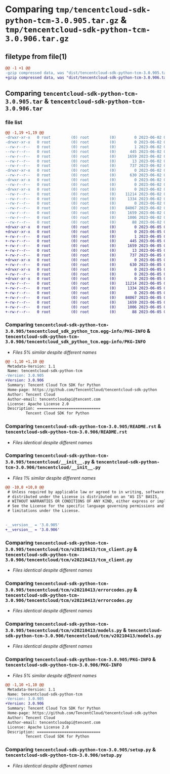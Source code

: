 # Comparing `tmp/tencentcloud-sdk-python-tcm-3.0.905.tar.gz` & `tmp/tencentcloud-sdk-python-tcm-3.0.906.tar.gz`

## filetype from file(1)

```diff
@@ -1 +1 @@
-gzip compressed data, was "dist/tencentcloud-sdk-python-tcm-3.0.905.tar", last modified: Fri Jun  2 00:40:04 2023, max compression
+gzip compressed data, was "dist/tencentcloud-sdk-python-tcm-3.0.906.tar", last modified: Mon Jun  5 00:43:14 2023, max compression
```

## Comparing `tencentcloud-sdk-python-tcm-3.0.905.tar` & `tencentcloud-sdk-python-tcm-3.0.906.tar`

### file list

```diff
@@ -1,19 +1,19 @@
-drwxr-xr-x   0 root         (0) root         (0)        0 2023-06-02 00:40:04.000000 tencentcloud-sdk-python-tcm-3.0.905/
-drwxr-xr-x   0 root         (0) root         (0)        0 2023-06-02 00:40:04.000000 tencentcloud-sdk-python-tcm-3.0.905/tencentcloud_sdk_python_tcm.egg-info/
--rw-r--r--   0 root         (0) root         (0)        1 2023-06-02 00:40:04.000000 tencentcloud-sdk-python-tcm-3.0.905/tencentcloud_sdk_python_tcm.egg-info/dependency_links.txt
--rw-r--r--   0 root         (0) root         (0)      445 2023-06-02 00:40:04.000000 tencentcloud-sdk-python-tcm-3.0.905/tencentcloud_sdk_python_tcm.egg-info/SOURCES.txt
--rw-r--r--   0 root         (0) root         (0)     1659 2023-06-02 00:40:04.000000 tencentcloud-sdk-python-tcm-3.0.905/tencentcloud_sdk_python_tcm.egg-info/PKG-INFO
--rw-r--r--   0 root         (0) root         (0)       13 2023-06-02 00:40:04.000000 tencentcloud-sdk-python-tcm-3.0.905/tencentcloud_sdk_python_tcm.egg-info/top_level.txt
--rw-r--r--   0 root         (0) root         (0)      737 2023-06-02 00:40:04.000000 tencentcloud-sdk-python-tcm-3.0.905/README.rst
-drwxr-xr-x   0 root         (0) root         (0)        0 2023-06-02 00:40:04.000000 tencentcloud-sdk-python-tcm-3.0.905/tencentcloud/
--rw-r--r--   0 root         (0) root         (0)      630 2023-06-02 00:40:04.000000 tencentcloud-sdk-python-tcm-3.0.905/tencentcloud/__init__.py
-drwxr-xr-x   0 root         (0) root         (0)        0 2023-06-02 00:40:04.000000 tencentcloud-sdk-python-tcm-3.0.905/tencentcloud/tcm/
--rw-r--r--   0 root         (0) root         (0)        0 2023-06-02 00:40:04.000000 tencentcloud-sdk-python-tcm-3.0.905/tencentcloud/tcm/__init__.py
-drwxr-xr-x   0 root         (0) root         (0)        0 2023-06-02 00:40:04.000000 tencentcloud-sdk-python-tcm-3.0.905/tencentcloud/tcm/v20210413/
--rw-r--r--   0 root         (0) root         (0)    11214 2023-06-02 00:40:04.000000 tencentcloud-sdk-python-tcm-3.0.905/tencentcloud/tcm/v20210413/tcm_client.py
--rw-r--r--   0 root         (0) root         (0)     1334 2023-06-02 00:40:04.000000 tencentcloud-sdk-python-tcm-3.0.905/tencentcloud/tcm/v20210413/errorcodes.py
--rw-r--r--   0 root         (0) root         (0)        0 2023-06-02 00:40:04.000000 tencentcloud-sdk-python-tcm-3.0.905/tencentcloud/tcm/v20210413/__init__.py
--rw-r--r--   0 root         (0) root         (0)    84067 2023-06-02 00:40:04.000000 tencentcloud-sdk-python-tcm-3.0.905/tencentcloud/tcm/v20210413/models.py
--rw-r--r--   0 root         (0) root         (0)     1659 2023-06-02 00:40:04.000000 tencentcloud-sdk-python-tcm-3.0.905/PKG-INFO
--rw-r--r--   0 root         (0) root         (0)     1006 2023-06-02 00:40:04.000000 tencentcloud-sdk-python-tcm-3.0.905/setup.py
--rw-r--r--   0 root         (0) root         (0)       88 2023-06-02 00:40:04.000000 tencentcloud-sdk-python-tcm-3.0.905/setup.cfg
+drwxr-xr-x   0 root         (0) root         (0)        0 2023-06-05 00:43:14.000000 tencentcloud-sdk-python-tcm-3.0.906/
+drwxr-xr-x   0 root         (0) root         (0)        0 2023-06-05 00:43:14.000000 tencentcloud-sdk-python-tcm-3.0.906/tencentcloud_sdk_python_tcm.egg-info/
+-rw-r--r--   0 root         (0) root         (0)        1 2023-06-05 00:43:14.000000 tencentcloud-sdk-python-tcm-3.0.906/tencentcloud_sdk_python_tcm.egg-info/dependency_links.txt
+-rw-r--r--   0 root         (0) root         (0)      445 2023-06-05 00:43:14.000000 tencentcloud-sdk-python-tcm-3.0.906/tencentcloud_sdk_python_tcm.egg-info/SOURCES.txt
+-rw-r--r--   0 root         (0) root         (0)     1659 2023-06-05 00:43:14.000000 tencentcloud-sdk-python-tcm-3.0.906/tencentcloud_sdk_python_tcm.egg-info/PKG-INFO
+-rw-r--r--   0 root         (0) root         (0)       13 2023-06-05 00:43:14.000000 tencentcloud-sdk-python-tcm-3.0.906/tencentcloud_sdk_python_tcm.egg-info/top_level.txt
+-rw-r--r--   0 root         (0) root         (0)      737 2023-06-05 00:43:14.000000 tencentcloud-sdk-python-tcm-3.0.906/README.rst
+drwxr-xr-x   0 root         (0) root         (0)        0 2023-06-05 00:43:14.000000 tencentcloud-sdk-python-tcm-3.0.906/tencentcloud/
+-rw-r--r--   0 root         (0) root         (0)      630 2023-06-05 00:43:14.000000 tencentcloud-sdk-python-tcm-3.0.906/tencentcloud/__init__.py
+drwxr-xr-x   0 root         (0) root         (0)        0 2023-06-05 00:43:14.000000 tencentcloud-sdk-python-tcm-3.0.906/tencentcloud/tcm/
+-rw-r--r--   0 root         (0) root         (0)        0 2023-06-05 00:43:14.000000 tencentcloud-sdk-python-tcm-3.0.906/tencentcloud/tcm/__init__.py
+drwxr-xr-x   0 root         (0) root         (0)        0 2023-06-05 00:43:14.000000 tencentcloud-sdk-python-tcm-3.0.906/tencentcloud/tcm/v20210413/
+-rw-r--r--   0 root         (0) root         (0)    11214 2023-06-05 00:43:14.000000 tencentcloud-sdk-python-tcm-3.0.906/tencentcloud/tcm/v20210413/tcm_client.py
+-rw-r--r--   0 root         (0) root         (0)     1334 2023-06-05 00:43:14.000000 tencentcloud-sdk-python-tcm-3.0.906/tencentcloud/tcm/v20210413/errorcodes.py
+-rw-r--r--   0 root         (0) root         (0)        0 2023-06-05 00:43:14.000000 tencentcloud-sdk-python-tcm-3.0.906/tencentcloud/tcm/v20210413/__init__.py
+-rw-r--r--   0 root         (0) root         (0)    84067 2023-06-05 00:43:14.000000 tencentcloud-sdk-python-tcm-3.0.906/tencentcloud/tcm/v20210413/models.py
+-rw-r--r--   0 root         (0) root         (0)     1659 2023-06-05 00:43:14.000000 tencentcloud-sdk-python-tcm-3.0.906/PKG-INFO
+-rw-r--r--   0 root         (0) root         (0)     1006 2023-06-05 00:43:14.000000 tencentcloud-sdk-python-tcm-3.0.906/setup.py
+-rw-r--r--   0 root         (0) root         (0)       88 2023-06-05 00:43:14.000000 tencentcloud-sdk-python-tcm-3.0.906/setup.cfg
```

### Comparing `tencentcloud-sdk-python-tcm-3.0.905/tencentcloud_sdk_python_tcm.egg-info/PKG-INFO` & `tencentcloud-sdk-python-tcm-3.0.906/tencentcloud_sdk_python_tcm.egg-info/PKG-INFO`

 * *Files 5% similar despite different names*

```diff
@@ -1,10 +1,10 @@
 Metadata-Version: 1.1
 Name: tencentcloud-sdk-python-tcm
-Version: 3.0.905
+Version: 3.0.906
 Summary: Tencent Cloud Tcm SDK for Python
 Home-page: https://github.com/TencentCloud/tencentcloud-sdk-python
 Author: Tencent Cloud
 Author-email: tencentcloudapi@tencent.com
 License: Apache License 2.0
 Description: ============================
         Tencent Cloud SDK for Python
```

### Comparing `tencentcloud-sdk-python-tcm-3.0.905/README.rst` & `tencentcloud-sdk-python-tcm-3.0.906/README.rst`

 * *Files identical despite different names*

### Comparing `tencentcloud-sdk-python-tcm-3.0.905/tencentcloud/__init__.py` & `tencentcloud-sdk-python-tcm-3.0.906/tencentcloud/__init__.py`

 * *Files 1% similar despite different names*

```diff
@@ -10,8 +10,8 @@
 # Unless required by applicable law or agreed to in writing, software
 # distributed under the License is distributed on an "AS IS" BASIS,
 # WITHOUT WARRANTIES OR CONDITIONS OF ANY KIND, either express or implied.
 # See the License for the specific language governing permissions and
 # limitations under the License.
 
 
-__version__ = '3.0.905'
+__version__ = '3.0.906'
```

### Comparing `tencentcloud-sdk-python-tcm-3.0.905/tencentcloud/tcm/v20210413/tcm_client.py` & `tencentcloud-sdk-python-tcm-3.0.906/tencentcloud/tcm/v20210413/tcm_client.py`

 * *Files identical despite different names*

### Comparing `tencentcloud-sdk-python-tcm-3.0.905/tencentcloud/tcm/v20210413/errorcodes.py` & `tencentcloud-sdk-python-tcm-3.0.906/tencentcloud/tcm/v20210413/errorcodes.py`

 * *Files identical despite different names*

### Comparing `tencentcloud-sdk-python-tcm-3.0.905/tencentcloud/tcm/v20210413/models.py` & `tencentcloud-sdk-python-tcm-3.0.906/tencentcloud/tcm/v20210413/models.py`

 * *Files identical despite different names*

### Comparing `tencentcloud-sdk-python-tcm-3.0.905/PKG-INFO` & `tencentcloud-sdk-python-tcm-3.0.906/PKG-INFO`

 * *Files 5% similar despite different names*

```diff
@@ -1,10 +1,10 @@
 Metadata-Version: 1.1
 Name: tencentcloud-sdk-python-tcm
-Version: 3.0.905
+Version: 3.0.906
 Summary: Tencent Cloud Tcm SDK for Python
 Home-page: https://github.com/TencentCloud/tencentcloud-sdk-python
 Author: Tencent Cloud
 Author-email: tencentcloudapi@tencent.com
 License: Apache License 2.0
 Description: ============================
         Tencent Cloud SDK for Python
```

### Comparing `tencentcloud-sdk-python-tcm-3.0.905/setup.py` & `tencentcloud-sdk-python-tcm-3.0.906/setup.py`

 * *Files identical despite different names*

